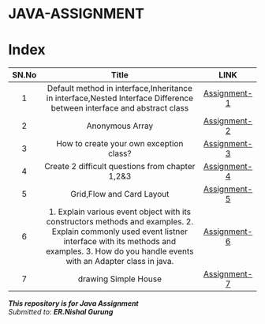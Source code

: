 # JAVA-ASSIGNMENT

# Index

SN.No | Title | LINK
:------:|:---------------:|:---:
1 | Default method in interface,Inheritance in interface,Nested Interface Difference between interface and abstract class | [Assignment-1](Assignment-1/defaultInterface/README.md)
2 |Anonymous Array  | [Assignment-2](Assignment-2/README.md)
3 |How to create your own exception class? |[Assignment-3](Assignment-3/README.md)
4 |Create 2 difficult questions from chapter 1,2&3 | [Assignment-4](Assignment-4/README.md)
5|Grid,Flow and Card Layout  | [Assignment-5](ASSIGNMENT-5)
6 | 1. Explain various event object with its constructors methods and examples. 2. Explain commonly used event listner interface with its methods and examples. 3. How do you handle events with an Adapter class in java. |[Assignment-6](ASSIGNMENT-6)
7 | drawing Simple House  | [Assignment-7](ASSIGNMENT-7)

***This repository is for Java Assignment***\
*Submitted to*: ***ER.Nishal Gurung***
